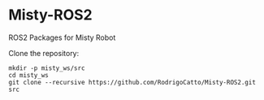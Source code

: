 # Misty-ROS2
ROS2 Packages for Misty Robot

Clone the repository:
```
mkdir -p misty_ws/src
cd misty_ws
git clone --recursive https://github.com/RodrigoCatto/Misty-ROS2.git src
```
